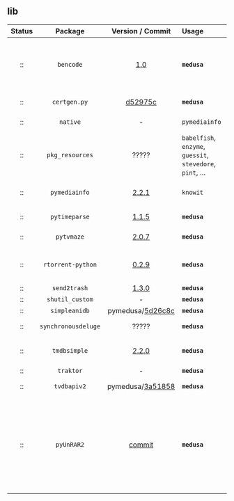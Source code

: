 ## lib
 Status  |  Package  |  Version / Commit  | Usage | Notes
:------: | :-------: | :----------------: | :---- | :----
:: | `bencode` | [1.0](https://pypi.org/project/bencode/1.0/) | **`medusa`** | **Modified**: Package structure, exception commented out
:: | `certgen.py` | [d52975c](https://github.com/pyca/pyopenssl/blob/d52975cef3a36e18552aeb23de7c06aa73d76454/examples/certgen.py) | **`medusa`** | **Not a package**
:: | `native` | - | `pymediainfo` | **Not a package**
:: | `pkg_resources` | ????? | `babelfish`, `enzyme`, `guessit`, `stevedore`, `pint`, ... | **Not a package**<br>Part of `setuptools`
:: | `pymediainfo` | [2.2.1](https://pypi.org/project/pymediainfo/2.2.1/) | `knowit` | **Modified**: Version number fixed
:: | `pytimeparse` | [1.1.5](https://pypi.org/project/pytimeparse/1.1.5/) | **`medusa`** | **Modified**: [#1792](https://github.com/pymedusa/Medusa/pull/1792)
:: | `pytvmaze` | [2.0.7](https://pypi.org/project/pytvmaze/2.0.7/) | **`medusa`** | **Modified**: [#1706](https://github.com/pymedusa/Medusa/pull/1706)
:: | `rtorrent-python` | [0.2.9](https://pypi.org/project/rtorrent-python/0.2.9/) | **`medusa`** | Module: `rtorrent`<br>**Modified**: [commit log](https://github.com/pymedusa/Medusa/commits/master/lib/rtorrent)
:: | `send2trash` | [1.3.0](https://pypi.org/project/send2trash/1.3.0/) | **`medusa`** | **Modified**
:: | `shutil_custom` | - | **`medusa`** | **Custom**
:: | `simpleanidb` | pymedusa/[5d26c8c](https://github.com/pymedusa/simpleanidb/tree/5d26c8c146891225c05651821ef34ced0c118221) | **`medusa`** | -
:: | `synchronousdeluge` | ????? | **`medusa`** | From CouchPotato?
:: | `tmdbsimple` | [2.2.0](https://pypi.org/project/tmdbsimple/2.2.0/) | **`medusa`** | **Modified**: [#4026](https://github.com/pymedusa/Medusa/pull/4026) -- [Upstream PR](https://github.com/celiao/tmdbsimple/pull/52)
:: | `traktor` | - | **`medusa`** | **Custom**
:: | `tvdbapiv2` | pymedusa/[3a51858](https://github.com/pymedusa/tvdbv2/tree/3a51858640cfcb960be635e91394cbce1d73e036) | **`medusa`** | **Modified**: [Upstream PR](https://github.com/pymedusa/tvdbv2/pull/2)
:: | `pyUnRAR2` | [commit](https://github.com/kyegupov/py-unrar2/tree/186a4c1feb9ef3d96a2331f8fb3ebf88036e15e5) | **`medusa`** | Module: `unrar2`<br>**Modified**: [#5096](https://github.com/pymedusa/Medusa/pull/5096)<br>`test.rar` is not part of the package<br>The `UnRARDLL` folder isn't installed through `pip`

